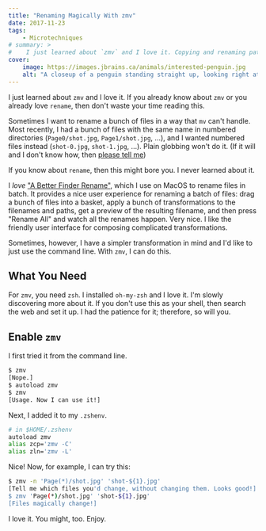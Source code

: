 ```yaml
---
title: "Renaming Magically With zmv"
date: 2017-11-23
tags:
    - Microtechniques
# summary: >
#    I just learned about `zmv` and I love it. Copying and renaming paths with regex? Very handy, indeed.
cover:
    image: https://images.jbrains.ca/animals/interested-penguin.jpg
    alt: "A closeup of a penguin standing straight up, looking right at you."
---
```


I just learned about `zmv` and I love it. If you already know about `zmv` or you already love `rename`, then don't waste your time reading this.

Sometimes I want to rename a bunch of files in a way that `mv` can't handle. Most recently, I had a bunch of files with the same name in numbered directories (`Page0/shot.jpg`, `Page1/shot.jpg`, …), and I wanted numbered files instead (`shot-0.jpg`, `shot-1.jpg`, …). Plain globbing won't do it. (If it will and I don't know how, then [please tell me](https://tell.jbrains.ca))

If you know about `rename`, then this might bore you. I never learned about it.

I _love_ ["A Better Finder Rename"](https://www.publicspace.net/ABetterFinderRename/index.html), which I use on MacOS to rename files in batch. It provides a nice user experience for renaming a batch of files: drag a bunch of files into a basket, apply a bunch of transformations to the filenames and paths, get a preview of the resulting filename, and then press "Rename All" and watch all the renames happen. Very nice. I like the friendly user interface for composing complicated transformations.

Sometimes, however, I have a simpler transformation in mind and I'd like to just use the command line. With `zmv`, I can do this.

## What You Need

For `zmv`, you need `zsh`. I installed `oh-my-zsh` and I love it. I'm slowly discovering more about it. If you don't use this as your shell, then search the web and set it up. I had the patience for it; therefore, so will you.

## Enable `zmv`

I first tried it from the command line.

```bash
$ zmv
[Nope.]
$ autoload zmv
$ zmv
[Usage. Now I can use it!]
```

Next, I added it to my `.zshenv`.

```bash
# in $HOME/.zshenv
autoload zmv
alias zcp='zmv -C'
alias zln='zmv -L'
```

Nice! Now, for example, I can try this:

```bash
$ zmv -n 'Page(*)/shot.jpg' 'shot-${1}.jpg'
[Tell me which files you'd change, without changing them. Looks good!]
$ zmv 'Page(*)/shot.jpg' 'shot-${1}.jpg'
[Files magically change!]
```

I love it. You might, too. Enjoy.



